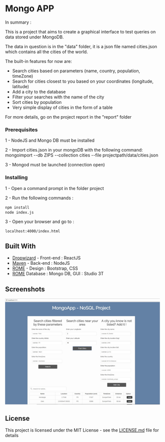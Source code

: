 # Mongo APP

In summary :

This is a project that aims to create a graphical interface to test queries on data stored under MongoDB.

The data in question is in the "data" folder, it is a json file named cities.json which contains all the cities of the world.

The built-in features for now are:

- Search cities based on parameters (name, country, population, timeZone)
- Search for cities closest to you based on your coordinates (longitude, latitude)
- Add a city to the database
- Filter your searches with the name of the city
- Sort cities by population
- Very simple display of cities in the form of a table

For more details, go on the project report in the "report" folder


### Prerequisites

1 - NodeJS and Mongo DB must be installed

2 - Import cities.json in your mongoDB with the following command:
    mongoimport --db ZIPS --collection cities --file projectpath/data/cities.json

3 - Mongod must be launched (connection open)

### Installing

1 - Open a command prompt in the folder project

2 - Run the following commands :
```
npm install
node index.js
```
3 - Open your browser and go to : 
```
localhost:4000/index.html
```


## Built With

* [Dropwizard](https://reactjs.org/) - Front-end : ReactJS
* [Maven](https://nodejs.org/) - Back-end : NodeJS
* [ROME](https://getbootstrap.com/) - Design : Bootstrap, CSS 
* [ROME](https://www.mongodb.com) Database : Mongo DB, GUI : Studio 3T


## Screenshots

![screenshot1](https://raw.githubusercontent.com/MiguelRamosF/AppMongo/master/img/Capture06.JPG)


## License

This project is licensed under the MIT License - see the [LICENSE.md](LICENSE.md) file for details